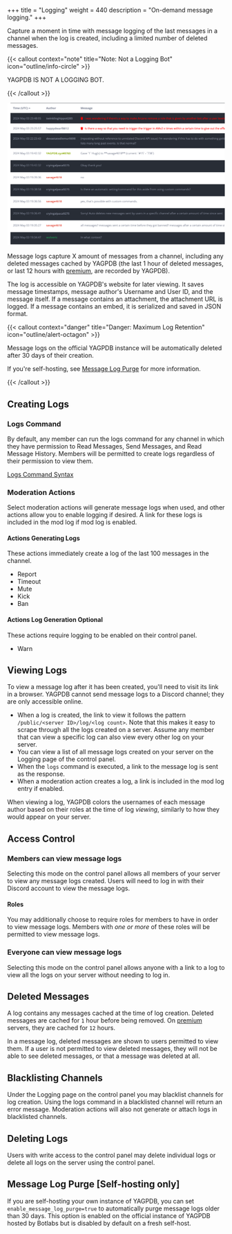 +++
title = "Logging"
weight = 440
description = "On-demand message logging."
+++

Capture a moment in time with message logging of the last messages in a channel when the log is created, including a
limited number of deleted messages.

<!--more-->

{{< callout context="note" title="Note: Not a Logging Bot" icon="outline/info-circle" >}}

YAGPDB IS NOT A LOGGING BOT.

{{< /callout >}}

![A message log from the YAGPDB support server](message_log_example.png)

Message logs capture X amount of messages from a channel, including any deleted messages cached by YAGPDB (the last
1 hour of deleted messages, or last 12 hours with [premium](/docs/welcome/premium), are recorded by YAGPDB).

The log is accessible on YAGPDB's website for later viewing. It saves message timestamps, message author's Username and
User ID, and the message itself. If a message contains an attachment, the attachment URL is logged. If a message
contains an embed, it is serialized and saved in JSON format.

{{< callout context="danger" title="Danger: Maximum Log Retention" icon="outline/alert-octagon" >}}

Message logs on the official YAGPDB instance will be automatically deleted after 30 days of their creation.

If you're self-hosting, see [Message Log Purge](#message-log-purge-self-hosting-only) for more information.

{{< /callout >}}

## Creating Logs

### Logs Command

By default, any member can run the logs command for any channel in which they have permission to Read Messages, Send
Messages, and Read Message History. Members will be permitted to create logs regardless of their permission to view
them.

[Logs Command Syntax](/docs/core/all-commands#logs)

### Moderation Actions

Select moderation actions will generate message logs when used, and other actions allow you to enable logging if
desired. A link for these logs is included in the mod log if mod log is enabled.

#### Actions Generating Logs

These actions immediately create a log of the last 100 messages in the channel.

- Report
- Timeout
- Mute
- Kick
- Ban

#### Actions Log Generation Optional

These actions require logging to be enabled on their control panel.

- Warn

## Viewing Logs

To view a message log after it has been created, you'll need to visit its link in a browser. YAGPDB cannot send message
logs to a Discord channel; they are only accessible online.

- When a log is created, the link to view it follows the pattern `/public/<server ID>/log/<log count>`. Note that this
  makes it easy to scrape through all the logs created on a server. Assume any member that can view a specific log can
  also view every other log on your server.
- You can view a list of all message logs created on your server on the Logging page of the control panel.
- When the `logs` command is executed, a link to the message log is sent as the response.
- When a moderation action creates a log, a link is included in the mod log entry if enabled.

When viewing a log, YAGPDB colors the usernames of each message author based on their roles at the time of log
_viewing_, similarly to how they would appear on your server.

## Access Control

### Members can view message logs

Selecting this mode on the control panel allows all members of your server to view any message logs created. Users will
need to log in with their Discord account to view the message logs.

#### Roles

You may additionally choose to require roles for members to have in order to view message logs. Members with _one or
more_ of these roles will be permitted to view message logs.

### Everyone can view message logs

Selecting this mode on the control panel allows anyone with a link to a log to view all the logs on your server without
needing to log in.

## Deleted Messages

A log contains any messages cached at the time of log creation. Deleted messages are cached for `1` hour before being
removed. On [premium](/docs/welcome/premium) servers, they are cached for `12` hours.

In a message log, deleted messages are shown to users permitted to view them. If a user is not permitted to view deleted
messages, they will not be able to see deleted messages, or that a message was deleted at all.

## Blacklisting Channels

Under the Logging page on the control panel you may blacklist channels for log creation. Using the logs command in a
blacklisted channel will return an error message. Moderation actions will also not generate or attach logs in
blacklisted channels.

## Deleting Logs

Users with write access to the control panel may delete individual logs or delete all logs on the server using the
control panel.

## Message Log Purge [Self-hosting only]

If you are self-hosting your own instance of YAGPDB, you can set `enable_message_log_purge=true` to automatically purge
message logs older than 30 days. This option is enabled on the official instance of YAGPDB hosted by Botlabs but is
disabled by default on a fresh self-host.
